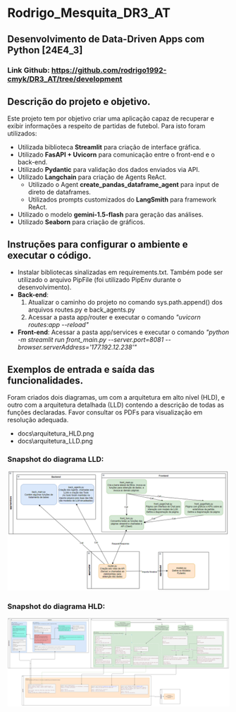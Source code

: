 # Rodrigo_Mesquita_DR3_AT
## Desenvolvimento de Data-Driven Apps com Python [24E4_3]
### Link Github: https://github.com/rodrigo1992-cmyk/DR3_AT/tree/development


## Descrição do projeto e objetivo.
Este projeto tem por objetivo criar uma aplicação capaz de recuperar e exibir informações a respeito de partidas de futebol.
Para isto foram utilizados:
- Utilizada biblioteca **Streamlit** para criação de interface gráfica.
- Utilizado **FasAPI + Uvicorn** para comunicação entre o front-end e o back-end.
- Utilizado **Pydantic** para validação dos dados enviados via API.
- Utilizado **Langchain** para criação de Agents ReAct.
    - Utilizado o Agent **create_pandas_dataframe_agent** para input de direto de dataframes.
    - Utilizados prompts customizados do **LangSmith** para framework ReAct. 
- Utilizado o modelo **gemini-1.5-flash** para geração das análises.
- Utilizado **Seaborn** para criação de gráficos.

## Instruções para configurar o ambiente e executar o código.
- Instalar bibliotecas sinalizadas em requirements.txt. Também pode ser utilizado o arquivo PipFile (foi utilizado PipEnv durante o desenvolvimento).
- **Back-end**:
    1. Atualizar o caminho do projeto no comando sys.path.append() dos arquivos routes.py e back_agents.py
    1. Acessar a pasta app/router e executar o comando *"uvicorn routes:app --reload"*
- **Front-end**: Acessar a pasta app/services e executar o comando *"python -m streamlit run front_main.py --server.port=8081 --browser.serverAddress='177.192.12.238'"*

## Exemplos de entrada e saída das funcionalidades.
Foram criados dois diagramas, um com a arquitetura em alto nível (HLD), e outro com a arquitetura detalhada (LLD) contendo a descrição de todas as funções declaradas. Favor consultar os PDFs para visualização em resolução adequada.
- docs\arquitetura_HLD.png
- docs\arquitetura_LLD.png


### Snapshot do diagrama LLD:

![alt text](docs/image.png)

### Snapshot do diagrama HLD:

![alt text](docs/image-1.png)